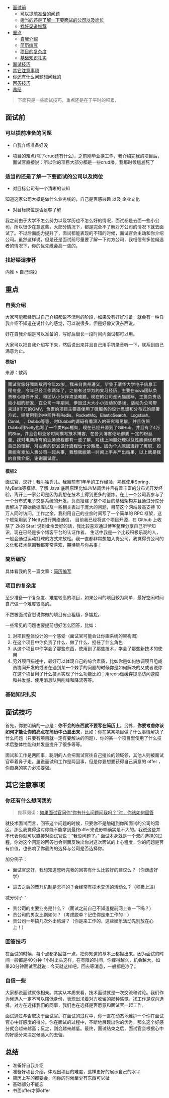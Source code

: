 <!-- TOPIC -->

- [面试前](#面试前)
  - [可以提前准备的问题](#可以提前准备的问题)
  - [适当的还是了解一下要面试的公司以及岗位](#适当的还是了解一下要面试的公司以及岗位)
  - [找好渠道推荐](#找好渠道推荐)
- [重点](#重点)
  - [自我介绍](#自我介绍)
  - [简历编写](#简历编写)
  - [项目的复杂度](#项目的复杂度)
  - [基础知识扎实](#基础知识扎实)
- [面试技巧](#面试技巧)
- [其它注意事项](其它注意事项)
- [你还有什么问题想问我的](#你还有什么问题想问我的)
- [回答技巧](#回答技巧)
- [总结](#总结)

<!-- /TOPIC -->

> 下面只是一些面试技巧，重点还是在于平时的积累，

## 面试前

### 可以提前准备的问题

- 自我介绍准备好没

- 项目的难点(除了crud还有什么)，之前刚毕业换工作，我介绍完我的项目后，面试官直接说：所以你的项目大部分都是一些crud喽。我那时候尴尬死了

### 适当的还是了解一下要面试的公司以及岗位

- 对目标公司有一个清晰的认知

知道这家公司大概是做什么业务线的，自己是否感兴趣 以及 企业文化

- 对目标岗位是否足够了解

我之前由于大学不怎么努力以及学历也不怎么好的情况，面试都是去面一些小公司，所以很少在意这些，大部分情况下，都是完全不了解对方公司的情况下就去面试了。不过后面能力提升了，面试都能表现的不错的时候，面试官会主动和你介绍公司。虽然这样说，但是还是面试前尽量要了解一下对方公司，我相信有多位候选者的情况下，你的优先级会高一些的。

### 找好渠道推荐

 内推 > 自己网投

## 重点

### 自我介绍

大家可能都经历过自己介绍都说不流利的阶段，如果没有好好准备，就会有一种自我介绍不知道在说什么的感觉，可以说很多，但是好像又没东西说。

好在自我介绍是可以准备的，写好后很长一段时间内面试都可以用。

大家可以把自我介绍写下来，然后说出来并且自己用手机录音听一下，联系到自己满意为止。

**模板1**

来源：敖丙

![自我介绍模板](../../media/pictures/essential-content-for-interview/自我介绍模板.png)

**模板2**


面试官，您好！我叫独秀儿。我目前有1年半的工作经验，熟练使用Spring、MyBatis等框架、了解 Java 底层原理比如JVM调优并且有着丰富的分布式开发经验。离开上一家公司是因为我想在技术上得到更多的锻炼。在上一个公司我参与了一个分布式电子交易系统的开发，负责搭建了整个项目的基础架构并且通过分库分表解决了原始数据库以及一些相关表过于庞大的问题，目前这个网站最高支持 10 万人同时访问。工作之余，我利用自己的业余时间写了一个简单的 RPC 框架，这个框架用到了Netty进行网络通信， 目前我已经将这个项目开源，在 Github 上收获了 2k的 Star! 说到业余爱好的话，我比较喜欢通过博客整理分享自己所学知识，现在已经是多个博客平台的认证作者。 生活中我是一个比较积极乐观的人，一般会通过运动打球的方式来放松。我一直都非常想加入贵公司，我觉得贵公司的文化和技术氛围我都非常喜欢，期待能与你共事！


### 简历编写

具体看我的另一篇文章：[简历编写](../.../docs/essential-content-for-interview/简历编写.md)

### 项目的复杂度

至少准备一个复杂度、难度较高的项目，如果公司的项目较为简单，最好空闲时间自己做一个难度较高的。

不然被面试官怼说你做的项目有点粗糙，多尴尬。

一些常见的问题也要提前想好怎么回答，比如：

1. 对项目整体设计的一个感受（面试官可能会让你画系统的架构图）
2. 在这个项目中你负责了什么、做了什么、担任了什么角色
3. 从这个项目中你学会了那些东西，使用到了那些技术，学会了那些新技术的使用
4. 另外项目描述中，最好可以体现自己的综合素质，比如你是如何协调项目组成员协同开发的或者在遇到某一个棘手的问题的时候你是如何解决的又或者说你在这个项目用了什么技术实现了什么功能比如：用redis做缓存提高访问速度和并发量、使用消息队列削峰和降流等等。

###  基础知识扎实

## 面试技巧

首先，你要明确的一点是：**你不会的东西就不要写在简历上**。另外，**你要考虑你该如何才能让你的亮点在简历中凸显出来**，比如：你在某某项目做了什么事情解决了什么问题（只要有项目就一定有要解决的问题）、你的某一个项目里使用了什么技术后整体性能和并发量提升了很多等等。

面试和工作是两回事，聪明的人会把面试官往自己擅长的领域领，其他人则被面试官牵着鼻子走。虽说面试和工作是两回事，但是你要想要获得自己满意的 offer ，你自身的实力必须要强。

## 其它注意事项

### 你还有什么想问我的

> 推荐阅读：[如果面试官问你“你有什么问题问我吗？”时，你该如何回答](https://snailclimb.gitee.io/javaguide/#/docs/essential-content-for-interview/PreparingForInterview/面试官-你有什么问题要问我)

就技术面试而言，回答这个问题的时候，只要你不是触碰到你所面试的公司的雷区，那么我觉得这对你能不能拿到最终offer来说影响确实是不大的。我说这些并不代表你就可以直接对面试官说：“我没问题了。” 面试本身就是一个双向选择的过程，你对这个问题的回答也会侧面反映出你对这次面试的上心程度，你的问题是否有价值，也影响了你最终的选择与公司是否选择你。

加分例子：

- 面试官您好，我想知道您听完我的回答有什么比较好的建议么？（你谦虚好学）

- 进去之后的晋升机制是怎样的？会经常有技术交流的活动么？（积极上进）

减分例子：

- 贵公司的主要业务是什么？（面试之前自己不知道提前网上查一下吗？）
- 贵公司的男女比例如何？（考虑脱单？记住你是来工作的！）
- 贵公司一年搞几次外出旅游？（你是来工作的，这些娱乐活动先别放在心上！）



### 回答技巧

在面试的时候，每个点都多回答一点，把你知道的基本上都抛出来。因为面试的时间一般都是40分钟-1小时出头这样，在有限的时间，你撑得越久，机会越大，如果20分钟面试官就说：今天就这样吧，回去等消息，一般都是凉了。

### 自信一些
大家都说面试就像相亲。其实从本质来看，技术面试就是一次交流和讨论。我们作为候选人一定不可以降低身份，表现出求着对方收留的那种感觉。找工作是双向选择，对方在选择我们的同事，我们也在选择是否愿意和面试官一起工作。

面试通过与否取决于面试官。在面试的过程中，你一直在动态地维护一个你在面试官心中好感度的得分。你在面试的过程中，不断地展现出你的优秀，那么这个好感分就会越来越高；反之，则会越来越低。最终，面试结束之后，面试官会根据心中的好感分来决定候选人的去留。

## 总结

- 准备好自我介绍
- 准备好项目介绍，体现出项目的难度，这样更好的展示自己的水平
- 简历上写的都要会，问你的时候至少有东西可以扯
- 基础部分不能忘
- 书面offer才算offer
